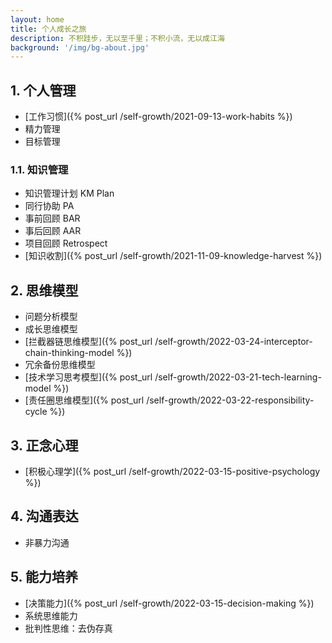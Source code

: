 ```yaml
---
layout: home
title: 个人成长之旅
description: 不积跬步，无以至千里；不积小流，无以成江海
background: '/img/bg-about.jpg'
---
```


## 1. 个人管理

- [工作习惯]({% post_url /self-growth/2021-09-13-work-habits %})
- 精力管理
- 目标管理

### 1.1. 知识管理

- 知识管理计划 KM Plan
- 同行协助 PA
- 事前回顾 BAR
- 事后回顾 AAR
- 项目回顾 Retrospect
- [知识收割]({% post_url /self-growth/2021-11-09-knowledge-harvest %})

## 2. 思维模型

- 问题分析模型
- 成长思维模型
- [拦截器链思维模型]({% post_url /self-growth/2022-03-24-interceptor-chain-thinking-model %})
- 冗余备份思维模型
- [技术学习思考模型]({% post_url /self-growth/2022-03-21-tech-learning-model %})
- [责任圈思维模型]({% post_url /self-growth/2022-03-22-responsibility-cycle %})

## 3. 正念心理

- [积极心理学]({% post_url /self-growth/2022-03-15-positive-psychology %})

## 4. 沟通表达

- 非暴力沟通

## 5. 能力培养

- [决策能力]({% post_url /self-growth/2022-03-15-decision-making %})
- 系统思维能力
- 批判性思维：去伪存真
